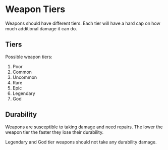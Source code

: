 # Weapon Tiers

Weapons should have different tiers. Each tier will have a hard cap on how much additional damage it can do.

## Tiers

Possible weapon tiers:

1. Poor
2. Common
3. Uncommon
4. Rare
5. Epic
6. Legendary
7. God

## Durability

Weapons are susceptible to taking damage and need repairs. The lower the weapon tier the faster they lose their durability.

Legendary and God tier weapons should not take any durability damage.